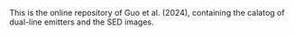 This is the online repository of Guo et al. (2024), containing the calatog of dual-line emitters and the SED images.

